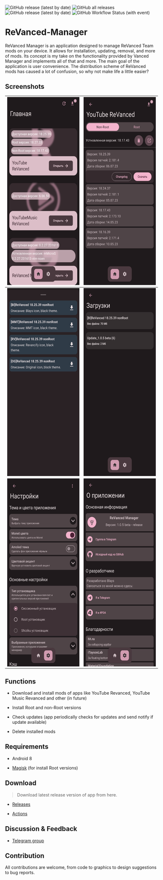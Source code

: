 <img alt="GitHub release (latest by date)" src="https://img.shields.io/github/downloads/B1ays/ReVanced-Manager/latest/total?style=flat-square"> <img alt="GitHub all releases" src="https://img.shields.io/github/downloads/B1ays/ReVanced-Manager/total?style=flat-square"> <img alt="GitHub release (latest by date)" src="https://img.shields.io/github/v/release/B1ays/ReVanced-Manager?style=flat-square"> <img alt="GitHub Workflow Status (with event)" src="https://img.shields.io/github/actions/workflow/status/B1ays/ReVanced-Manager/build-debug.yml?style=flat-square">

# ReVanced-Manager
ReVanced Manager is an application designed to manage ReVanced Team mods on your device. It allows for installation, updating, removal, and more of mods. Its concept is my take on the functionality provided by Vanced Manager and implements all of that and more. The main goal of the application is user convenience. The distribution scheme of ReVanced mods has caused a lot of confusion, so why not make life a little easier?

## Screenshots
| <img src="https://github.com/B1ays/ReVanced-Manager/blob/f51d0e7eb84163b0c32926523eb0451cd6c0e094/Screenshots/Screenshot_1.png" width="290" height="620"> | <img src="https://github.com/B1ays/ReVanced-Manager/blob/f51d0e7eb84163b0c32926523eb0451cd6c0e094/Screenshots/Screenshot_2.png" width="290" height="620"> |
|:--------------:|:--------------:|
| <img src="https://github.com/B1ays/ReVanced-Manager/blob/f51d0e7eb84163b0c32926523eb0451cd6c0e094/Screenshots/Screenshot_3.png" width="290" height="620"> | <img src="https://github.com/B1ays/ReVanced-Manager/blob/f51d0e7eb84163b0c32926523eb0451cd6c0e094/Screenshots/Screenshot_4.png" width="290" height="620"> |
| <img src="https://github.com/B1ays/ReVanced-Manager/blob/f51d0e7eb84163b0c32926523eb0451cd6c0e094/Screenshots/Screenshot_5.png" width="290" height="620"> | <img src="https://github.com/B1ays/ReVanced-Manager/blob/f51d0e7eb84163b0c32926523eb0451cd6c0e094/Screenshots/Screenshot_6.png" width="290" height="620"> | 

## Functions
- Download and install mods of apps like YouTube Revanced, YouTube Music Revanced and other (in future)

- Install Root and non-Root versions

- Check updates (app periodically checks for updates and send notify if update available)

- Delete installed mods

## Requirements

- Android 8

- [Magisk](https://github.com/topjohnwu/Magisk) (for install Root versions)

## Download

> Download latest release version of app from here.

- [Releases](https://github.com/B1ays/ReVanced-Manager/releases/latest)

- [Actions](https://github.com/B1ays/ReVanced-Manager/actions)

## Discussion & Feedback

- [Telegram group](https://t.me/Blays_ReVanced_Manager)

## Contribution

All contributions are welcome, from code to graphics to design suggestions to bug reports.
